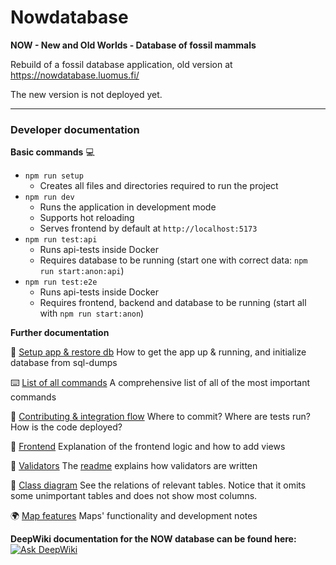 # Nowdatabase

**NOW - New and Old Worlds - Database of fossil mammals**

Rebuild of a fossil database application, old version at https://nowdatabase.luomus.fi/

The new version is not deployed yet.

---

### Developer documentation

**Basic commands** :computer:

- `npm run setup`
  - Creates all files and directories required to run the project
- `npm run dev`
  - Runs the application in development mode
  - Supports hot reloading
  - Serves frontend by default at `http://localhost:5173`
- `npm run test:api`
  - Runs api-tests inside Docker
  - Requires database to be running (start one with correct data: `npm run start:anon:api`)
- `npm run test:e2e`
  - Runs api-tests inside Docker
  - Requires frontend, backend and database to be running (start all with `npm run start:anon`)

**Further documentation**

:rocket: [Setup app & restore db](documentation/devops/setup.md) How to get the app up & running, and initialize database from sql-dumps

:keyboard: [List of all commands](documentation/devops/commands.md) A comprehensive list of all of the most important commands

:raised_hands: [Contributing & integration flow](documentation/contributing.md) Where to commit? Where are tests run? How is the code deployed?

:memo: [Frontend](documentation/frontend/frontend.md) Explanation of the frontend logic and how to add views

:mag_right: [Validators](frontend/src/shared/validators/) The [readme](frontend/src/shared/validators/README.md) explains how validators are written

:mag_right: [Class diagram](documentation/class_diagram.md) See the relations of relevant tables. Notice that it omits some unimportant tables and does not show most columns.

:earth_africa: [Map features](documentation/frontend/components/maps/README.md) Maps' functionality and development notes

**DeepWiki documentation for the NOW database can be found here:** 
[![Ask DeepWiki](https://deepwiki.com/badge.svg)](https://deepwiki.com/nowcommunity/nowdatabase)
